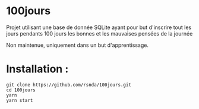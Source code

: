 # 100jours

Projet utilisant une base de donnée SQLite ayant pour but d'inscrire tout les jours pendants 100 jours les bonnes et les mauvaises pensées de la journée

Non maintenue, uniquement dans un but d'apprentissage.

# Installation :

```
git clone https://github.com/rsnda/100jours.git
cd 100jours
yarn
yarn start
```

